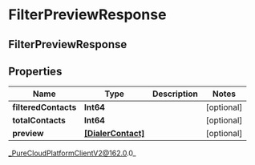 # FilterPreviewResponse

## FilterPreviewResponse

## Properties

|Name | Type | Description | Notes|
|------------ | ------------- | ------------- | -------------|
| **filteredContacts** | **Int64** |  | [optional] |
| **totalContacts** | **Int64** |  | [optional] |
| **preview** | [**[DialerContact]**](DialerContact) |  | [optional] |



_PureCloudPlatformClientV2@162.0.0_
